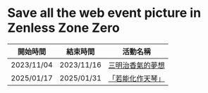 Save all the web event picture in Zenless Zone Zero
=======================================
|  開始時間   |   結束時間  | 活動名稱 |
| :--------: | :--------: | :-----: |
| 2023/11/04 | 2023/11/16 | [三明治香氣的夢想](三明治香氣的夢想/)
| 2025/01/17 | 2025/01/31 | [「若能化作天琴」](「若能化作天琴」/)
